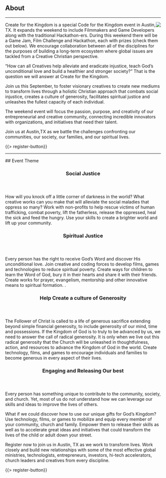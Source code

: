 ﻿## <i class="icon fa-book"></i> About
---
<img src="{{assets}}/images/child.png" style="float:right"/>
Create for the Kingdom is a special Code for the Kingdom event in Austin, TX. It expands the weekend to include Filmmakers and Game Developers along with the traditional Hackathon-ers. During this weekend there will be a Game Jam, Film Challenge and Hackathon, each with prizes (check them out below). We encourage collaboration between all of the disciplines for the purposes of building a long-term ecosystem where global issues are tackled from a Creative Christian perspective. 

“How can all Creatives help alleviate and eradicate injustice, teach God’s unconditional love and build a healthier and stronger society?” That is the question we will answer at Create for the Kingdom.

Join us this September, to foster visionary creatives to create new mediums to transform lives through a holistic Christian approach that combats social injustice, creates a culture of generosity, facilitates spiritual justice and unleashes the fullest capacity of each individual.

The weekend event will focus the passion, purpose, and creativity of our entrepreneurial and creative community, connecting incredible innovators with organizations, and initiatives that need their talent.

Join us at Austin,TX as we battle the challenges confronting our communities, our society, our families, and our spiritual lives.


{{> register-button}}
<hr/>
## Event Theme
<div class="smaller-paragraphs">
  <div class="row">
    <div class="6u">
      <section>
        <header>
          <h3>Social Justice</h3>
        </header>
        <p>How will you knock off a little corner of darkness in the world? What creative works can you make that will alleviate the social maladies that oppress so many? Work with non-profits to help rescue victims of human trafficking, combat poverty, lift the fatherless, release the oppressed, heal the sick and feed the hungry. Use your skills to create a brighter world and lift up your community.
    </div>
    <div class="6u">
      <section>
       <header>
          <h3>Spiritual Justice</h3>
        </header>
        <p>Every person has the right to receive God’s Word and discover His unconditional love. Join creative and coding forces to develop films, games and technologies to reduce spiritual poverty. Create ways for children to learn the Word of God, bury it in their hearts and share it with their friends. Create works for prayer, evangelism, mentorship and other innovative means to spiritual formation. .
      </section>
    </div>
  </div>
  <div class="row">
    <div class="6u">
      <section>    
        <header>
          <h3>Help Create a culture of Generosity</h3>
        </header>
        <p>The Follower of Christ is called to a life of generous sacrifice extending beyond simple financial generosity, to include generosity of our mind, time and possessions. If the Kingdom of God is to truly to be advanced by us, we need to answer the call of radical generosity. It is only when we live out this radical generosity that the Church will be unleashed in thoughtfulness, action, and resources to advance the Kingdom of God in the world. Create technology, films, and games to encourage individuals and families to become generous in every aspect of their lives.
</section>
    </div>
    <div class="6u">
      <section>      
        <header>
          <h3>Engaging and Releasing Our best</h3>
        </header>
        <p>Every person has something unique to contribute to the community, society, and church. Yet, most of us do not understand how we can leverage our skills and ideas to improve the lives of others.

What if we could discover how to use our unique gifts for God’s Kingdom? Use technology, films, or games to mobilize and equip every member of your community, church and family. Empower them to release their skills as well as to accelerate great ideas and initiatives that could transform the lives of the child or adult down your street.
      </section>
    </div>
  </div>
</div>
<p>Register now to join us in Austin, TX as we work to transform lives. Work closely and build new relationships with some of the most effective global ministries, technologists, entrepreneurs, investors, hi-tech accelerators, church leaders and creatives from every discipline.
</p>
{{> register-button}}

